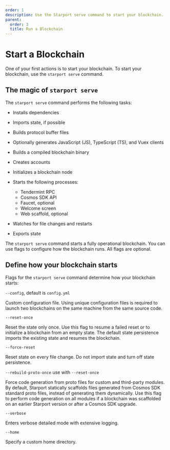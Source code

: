 ```yaml
---
order: 1
description: Use the Starport serve command to start your blockchain.
parent:
  order: 3
  title: Run a Blockchain
---
```


# Start a Blockchain

One of your first actions is to start your blockchain. To start your blockchain, use the `starport serve` command.

## The magic of `starport serve`

The `starport serve` command performs the following tasks:

- Installs dependencies
- Imports state, if possible
- Builds protocol buffer files
- Optionally generates JavaScript (JS), TypeScript (TS), and Vuex clients
- Builds a compiled blockchain binary
- Creates accounts
- Initializes a blockchain node
- Starts the following processes:

  - Tendermint RPC
  - Cosmos SDK API
  - Faucet, optional
  - Welcome screen
  - Web scaffold, optional

- Watches for file changes and restarts

- Exports state

The `starport serve` command starts a fully operational blockchain. You can use flags to configure how the blockchain runs. All flags are optional.

## Define how your blockchain starts


Flags for the `starport serve` command determine how your blockchain starts:

`--config`, default is `config.yml`

Custom configuration file. Using unique configuration files is required to launch two blockchains on the same machine from the same source code.

`--reset-once`

Reset the state only once. Use this flag to resume a failed reset or to initialize a blockchain from an empty state. The default state persistence imports the existing state and resumes the blockchain.

`--force-reset`

Reset state on every file change. Do not import state and turn off state persistence.

`--rebuild-proto-once` use with `--reset-once`

Force code generation from proto files for custom and third-party modules. By default, Starport statically scaffolds files generated from Cosmos SDK standard proto files, instead of generating them dynamically. Use this flag to perform code generation on all modules if a blockchain was scaffolded on an earlier Starport version or after a Cosmos SDK upgrade.

`--verbose`

Enters verbose detailed mode with extensive logging.

`--home`

Specify a custom home directory.
